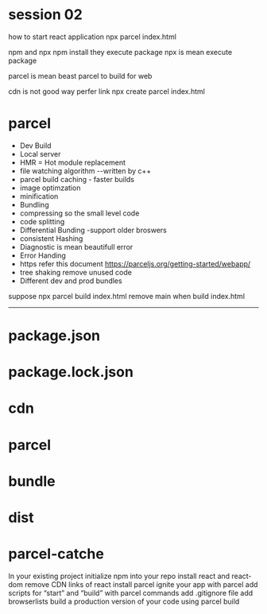 # session 02 

how to start react application
npx parcel index.html

npm and npx 
npm install they execute package
npx is mean execute package

parcel is mean beast 
parcel to build for web

cdn is not good way perfer link
npx create parcel index.html 
# parcel
- Dev Build
- Local server
- HMR = Hot module replacement
- file watching algorithm --written by c++
- parcel build caching - faster builds
- image optimzation
- minification
- Bundling
- compressing so the small level code 
- code splitting
- Differential Bunding  -support older broswers
- consistent Hashing
- Diagnostic is mean beautifull error
- Error Handing
- https
refer this document https://parceljs.org/getting-started/webapp/
- tree shaking remove unused code
- Different dev and prod bundles
 
 suppose npx parcel build index.html
 remove main when build index.html

 --------------------------------- 
 # package.json
 # package.lock.json
 # cdn 
 # parcel
 # bundle
 # dist
 # parcel-catche

 In your existing project
initialize npm into your repo
install react and react-dom
remove CDN links of react
install parcel
ignite your app with parcel
add scripts for “start” and “build” with parcel commands
add .gitignore file
add browserlists
build a production version of your code using parcel build
 



